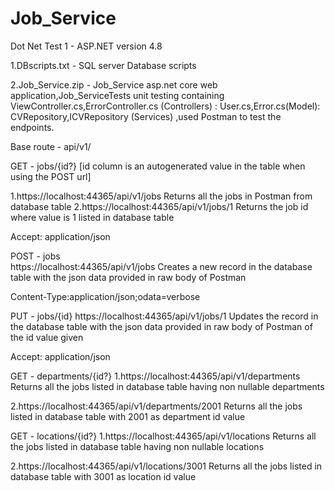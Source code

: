 # Job_Service
Dot Net Test 1 - ASP.NET version 4.8

1.DBscripts.txt - SQL server Database scripts

2.Job_Service.zip - Job_Service asp.net core web application,Job_ServiceTests unit testing containing 
ViewController.cs,ErrorController.cs (Controllers) : User.cs,Error.cs(Model): CVRepository,ICVRepository (Services) ,used Postman to test the endpoints.

Base route - api/v1/

GET - jobs/{id?}  [id column is an autogenerated value in the table when using the POST url]

1.https://localhost:44365/api/v1/jobs 
Returns all the jobs in Postman from database table
2.https://localhost:44365/api/v1/jobs/1 
Returns the job id where value is 1 listed in database table

Accept: application/json 

POST - jobs  
https://localhost:44365/api/v1/jobs 
Creates a new record in the database table with the json data provided in raw body of Postman

Content-Type:application/json;odata=verbose

PUT - jobs/{id} 
https://localhost:44365/api/v1/jobs/1 
Updates the record in the database table with the json data provided in raw body of Postman of the id value given

Accept: application/json 

GET - departments/{id?} 
1.https://localhost:44365/api/v1/departments 
Returns all the jobs listed in database table having non nullable departments

2.https://localhost:44365/api/v1/departments/2001 
Returns all the jobs listed in database table with 2001 as department id value

GET - locations/{id?} 
1.https://localhost:44365/api/v1/locations
Returns all the jobs listed in database table having non nullable locations

2.https://localhost:44365/api/v1/locations/3001 
Returns all the jobs listed in database table with 3001 as location id value
